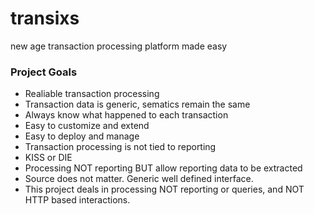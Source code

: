 # transixs
new age transaction processing platform made easy

### Project Goals
* Realiable transaction processing
* Transaction data is generic, sematics remain the same
* Always know what happened to each transaction
* Easy to customize and extend
* Easy to deploy and manage
* Transaction processing is not tied to reporting
* KISS or DIE
* Processing NOT reporting BUT allow reporting data to be extracted
* Source does not matter. Generic well defined interface.
* This project deals in processing NOT reporting or queries, and NOT HTTP based interactions.
